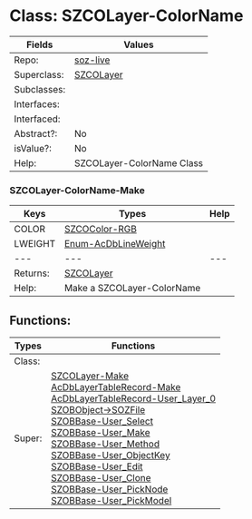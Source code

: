 
# Class:	SZCOLayer-ColorName

| Fields | Values |
| --------- | --------- |
| Repo: | [soz-live](/repos/soz-live.html) |
| Superclass: | [SZCOLayer](SZCOLayer.html) |
| Subclasses: |  |
| Interfaces: |  |
| Interfaced: |  |
| Abstract?: | No |
| isValue?: | No |
| Help: | SZCOLayer-ColorName Class |

### SZCOLayer-ColorName-Make

| Keys | Types | Help |
| --------- | --------- | --------- |
| COLOR | [SZCOColor-RGB](SZCOColor-RGB.html) |  |
| LWEIGHT | [Enum-AcDbLineWeight](Enum-AcDbLineWeight.html) |  |
| --- | --- | --- |
| Returns: | [SZCOLayer](SZCOLayer.html) |
| Help: | Make a SZCOLayer-ColorName |


## Functions:

| Types | Functions |
| --------- | --------- |
| Class: |  |
| Super: | [SZCOLayer-Make](SZCOLayer.html) <br> [AcDbLayerTableRecord-Make](AcDbLayerTableRecord.html) <br> [AcDbLayerTableRecord-User_Layer_0](AcDbLayerTableRecord.html) <br> [SZOBObject->SOZFile](SZOBObject.html) <br> [SZOBBase-User_Select](SZOBBase.html) <br> [SZOBBase-User_Make](SZOBBase.html) <br> [SZOBBase-User_Method](SZOBBase.html) <br> [SZOBBase-User_ObjectKey](SZOBBase.html) <br> [SZOBBase-User_Edit](SZOBBase.html) <br> [SZOBBase-User_Clone](SZOBBase.html) <br> [SZOBBase-User_PickNode](SZOBBase.html) <br> [SZOBBase-User_PickModel](SZOBBase.html) |


